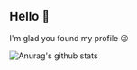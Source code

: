 ## Hello 👋

I'm glad you found my profile 😉

![Anurag's github stats](https://github-readme-stats.vercel.app/api?username=rohit-ambre&show_icons=true&include_all_commits=true&count_private=true&theme=merko)



<!--
**rohit-ambre/rohit-ambre** is a ✨ _special_ ✨ repository because its `README.md` (this file) appears on your GitHub profile.

Here are some ideas to get you started:

- 🔭 I’m currently working on ...
- 🌱 I’m currently learning ...
- 👯 I’m looking to collaborate on ...
- 🤔 I’m looking for help with ...
- 💬 Ask me about ...
- 📫 How to reach me: ...
- 😄 Pronouns: ...
- ⚡ Fun fact: ...
-->
